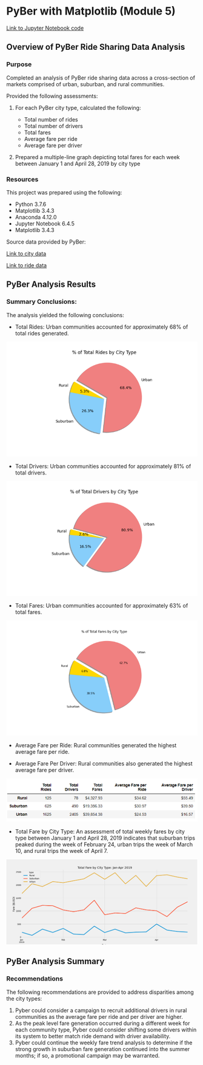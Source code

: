 # PyBer with Matplotlib (Module 5)

[Link to Jupyter Notebook code](PyBer_Challenge.ipynb)

## Overview of PyBer Ride Sharing Data Analysis

### Purpose
Completed an analysis of PyBer ride sharing data across a cross-section of markets comprised of urban, suburban, and rural communities.

Provided the following assessments:

1. For each PyBer city type, calculated the following:
	* Total number of rides
	* Total number of drivers
	* Total fares
	* Average fare per ride
	* Average fare per driver

2. Prepared a multiple-line graph depicting total fares for each week between January 1 and April 28, 2019 by city type

### Resources

This project was prepared using the following:
* Python 3.7.6
* Matplotlib 3.4.3
* Anaconda 4.12.0
* Jupyter Notebook 6.4.5
* Matplotlib 3.4.3

Source data provided by PyBer: 

[Link to city data](Resources/city_data.csv)

[Link to ride data](Resources/ride_data.csv)

## PyBer Analysis Results

### Summary Conclusions:
The analysis yielded the following conclusions:

* Total Rides: Urban communities accounted for approximately 68% of total rides generated.

![Pyber Total Rides chart](analysis/Fig6.png)

* Total Drivers: Urban communities accounted for approximately 81% of total drivers.

![Pyber Total Rides chart](analysis/Fig7c.png)

* Total Fares: Urban communities accounted for approximately 63% of total fares.

![Pyber Total Rides chart](analysis/Fig5.png)

* Average Fare per Ride: Rural communities generated the highest average fare per ride.

* Average Fare Per Driver: Rural communities also generated the highest average fare per driver.

![Pyber Summary Table](analysis/PyBer_summary_table.PNG)

* Total Fare by City Type: An assessment of total weekly fares by city type between January 1 and April 28, 2019 indicates that suburban trips peaked during the week of February 24, urban trips the week of March 10, and rural trips the week of April 7. 

![Pyber Weekly Fares Chart](analysis/PyBer_fare_summary.png)

## PyBer Analysis Summary

### Recommendations
The following recommendations are provided to address disparities among the city types:

1. Pyber could consider a campaign to recruit additional drivers in rural communities as the average fare per ride and per driver are higher.
2. As the peak level fare generation occurred during a different week for each community type, Pyber could consider shifting some drivers within its system to better match ride demand with driver availability.
3. Pyber could continue the weekly fare trend analysis to determine if the strong growth in suburban fare generation continued into the summer months; if so, a promotional campaign may be warranted. 
